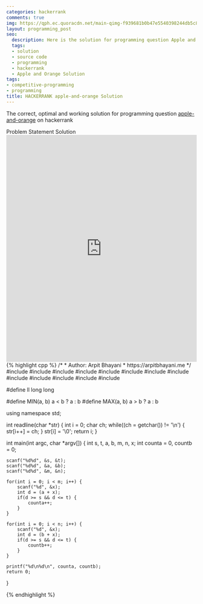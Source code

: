 ```yaml
---
categories: hackerrank
comments: true
img: https://qph.ec.quoracdn.net/main-qimg-f939681b0b47e5540398244db5c8966f?convert_to_webp=true
layout: programming_post
seo:
  description: Here is the solution for programming question Apple and Orange on hackerrank
  tags:
  - solution
  - source code
  - programming
  - hackerrank
  - Apple and Orange Solution
tags:
- competitive-programming
- programming
title: HACKERRANK apple-and-orange Solution
---
```

The correct, optimal and working solution for programming question [apple-and-orange](https://www.hackerrank.com/challenges/apple-and-orange) on hackerrank

<div class="ui secondary pointing large menu">
  <a class="grey item" data-tab="problem-statement">
    Problem Statement
  </a>
  <a class="active item grey" data-tab="solution">
    Solution
  </a>
</div>
<div class="ui bottom attached tab" data-tab="problem-statement">
    <iframe src="https://www.hackerrank.com/challenges/apple-and-orange" width="100%" height="600px" style="overflow: scroll; border: none;"></iframe>
</div>
<div class="ui bottom attached active tab" data-tab="solution">
{% highlight cpp %}
/*
 *  Author: Arpit Bhayani
 *  https://arpitbhayani.me
 */
#include <cmath>
#include <cstdio>
#include <cstdlib>
#include <climits>
#include <deque>
#include <iostream>
#include <list>
#include <limits>
#include <map>
#include <queue>
#include <set>
#include <stack>
#include <vector>

#define ll long long

#define MIN(a, b) a < b ? a : b
#define MAX(a, b) a > b ? a : b

using namespace std;

int readline(char *str) {
    int i = 0;
    char ch;
    while((ch = getchar()) != '\n') {
        str[i++] = ch;
    }
    str[i] = '\0';
    return i;
}

int main(int argc, char *argv[]) {
    int s, t, a, b, m, n, x;
    int counta = 0, countb = 0;

    scanf("%d%d", &s, &t);
    scanf("%d%d", &a, &b);
    scanf("%d%d", &m, &n);

    for(int i = 0; i < m; i++) {
        scanf("%d", &x);
        int d = (a + x);
        if(d >= s && d <= t) {
            counta++;
        }
    }

    for(int i = 0; i < n; i++) {
        scanf("%d", &x);
        int d = (b + x);
        if(d >= s && d <= t) {
            countb++;
        }
    }

    printf("%d\n%d\n", counta, countb);
    return 0;
}

{% endhighlight %}
</div>
